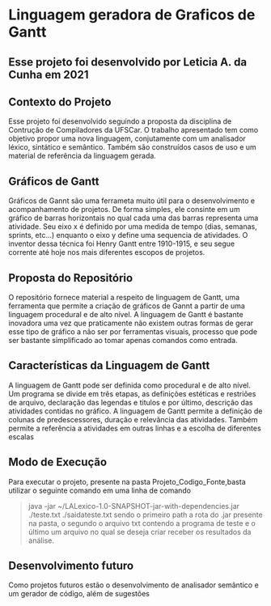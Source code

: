 # Linguagem geradora de Graficos de Gantt

## Esse projeto foi desenvolvido por Leticia A. da Cunha em 2021

## Contexto do Projeto
Esse projeto foi desenvolvido seguindo a proposta da disciplina de Contrução de Compiladores da UFSCar.
O trabalho apresentado tem como objetivo propor uma nova linguagem, conjutamente com um analisador léxico, sintático e semântico. Também são construídos casos de uso e um material de referência da linguagem gerada.

## Gráficos de Gantt 
Gráficos de Gannt são uma ferrameta muito útil para o desenvolvimento e acompanhamento de projetos. De forma simples, ele consinte em um gráfico de barras horizontais no qual cada uma das barras representa uma atividade. Seu eixo x é definido por uma medida de tempo (dias, semanas, sprints, etc...) enquanto o eixo y define uma sequencia de atividades. O inventor dessa técnica foi Henry Gantt entre 1910-1915, e seu segue corrente até hoje nos mais diferentes escopos de projetos.

## Proposta do Repositório
O repositório fornece material a respeito de linguagem de Gantt, uma ferramenta que permite a criação de gráficos de Gannt a partir de uma linguagem procedural e de alto nível. A linguagem de Gantt é bastante inovadora uma vez que praticamente não existem outras formas de gerar esse tipo de gráfico a não ser por ferramentas visuais, processo que pode ser bastante simplificado ao tomar apenas comandos como entrada.

## Características da Linguagem de Gantt
A linguagem de Gantt pode ser definida como procedural e de alto nível. Um programa se divide em três etapas, as definições estéticas e restriões de arquivo, declaração das legendas e titulos e por último, descrição das atividades contidas no gráfico.
A linguagem de Gantt permite a definição de colunas de predescessores, duração e relevãncia das atividades. Também permite a referência a atividades em outras linhas e a escolha de diferentes escalas 

## Modo de Execução

Para executar o projeto, presente na pasta Projeto_Codigo_Fonte,basta utilizar o seguinte comando em uma linha de comando
> java -jar ~/LALexico-1.0-SNAPSHOT-jar-with-dependencies.jar ./teste.txt ./saidateste.txt
sendo o primeiro path a rota do .jar presente na pasta, o segundo o arquivo txt contendo a programa de teste e o último um arquivo no qual se deseja criar receber os resultados da análise.

## Desenvolvimento futuro
Como projetos futuros estão o desenvolvimento de analisador semântico e um gerador de código, além de sugestões 
